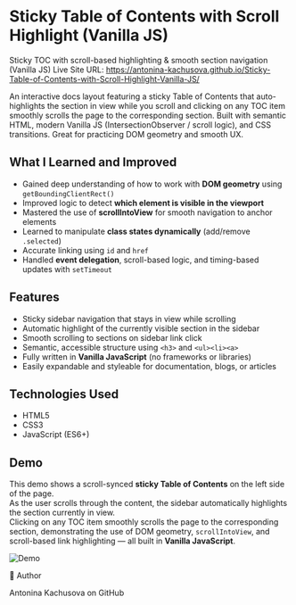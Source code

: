 # Sticky Table of Contents with Scroll Highlight (Vanilla JS)

Sticky TOC with scroll-based highlighting & smooth section navigation (Vanilla JS)
Live Site URL: https://antonina-kachusova.github.io/Sticky-Table-of-Contents-with-Scroll-Highlight-Vanilla-JS/

An interactive docs layout featuring a sticky Table of Contents that auto-highlights the section in view while you scroll and clicking on any TOC item smoothly scrolls the page to the corresponding section. Built with semantic HTML, modern Vanilla JS (IntersectionObserver / scroll logic), and CSS transitions. Great for practicing DOM geometry and smooth UX.

## What I Learned and Improved

- Gained deep understanding of how to work with **DOM geometry** using `getBoundingClientRect()`
- Improved logic to detect **which element is visible in the viewport**
- Mastered the use of **scrollIntoView** for smooth navigation to anchor elements
- Learned to manipulate **class states dynamically** (add/remove `.selected`)
- Accurate linking using `id` and `href`
- Handled **event delegation**, scroll-based logic, and timing-based updates with `setTimeout`

## Features

- Sticky sidebar navigation that stays in view while scrolling
- Automatic highlight of the currently visible section in the sidebar
- Smooth scrolling to sections on sidebar link click
- Semantic, accessible structure using `<h3>` and `<ul><li><a>`
- Fully written in **Vanilla JavaScript** (no frameworks or libraries)
- Easily expandable and styleable for documentation, blogs, or articles

## Technologies Used

- HTML5
- CSS3
- JavaScript (ES6+)

## Demo

This demo shows a scroll-synced **sticky Table of Contents** on the left side of the page.  
As the user scrolls through the content, the sidebar automatically highlights the section currently in view.  
Clicking on any TOC item smoothly scrolls the page to the corresponding section, demonstrating the use of DOM geometry, `scrollIntoView`, and scroll-based link highlighting — all built in **Vanilla JavaScript**.

![Demo](./demo/demo.gif)

🔗 Author

Antonina Kachusova on GitHub 

